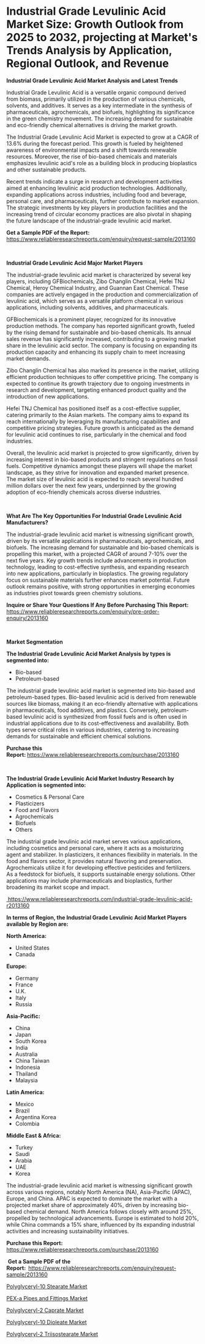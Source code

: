 <p><h1>Industrial Grade Levulinic Acid Market Size: Growth Outlook from 2025 to 2032, projecting at Market's Trends Analysis by Application, Regional Outlook, and Revenue</h1></p><p><strong>Industrial Grade Levulinic Acid Market Analysis and Latest Trends</strong></p>
<p><p>Industrial Grade Levulinic Acid is a versatile organic compound derived from biomass, primarily utilized in the production of various chemicals, solvents, and additives. It serves as a key intermediate in the synthesis of pharmaceuticals, agrochemicals, and biofuels, highlighting its significance in the green chemistry movement. The increasing demand for sustainable and eco-friendly chemical alternatives is driving the market growth.</p><p>The Industrial Grade Levulinic Acid Market is expected to grow at a CAGR of 13.6% during the forecast period. This growth is fueled by heightened awareness of environmental impacts and a shift towards renewable resources. Moreover, the rise of bio-based chemicals and materials emphasizes levulinic acid's role as a building block in producing bioplastics and other sustainable products. </p><p>Recent trends indicate a surge in research and development activities aimed at enhancing levulinic acid production technologies. Additionally, expanding applications across industries, including food and beverage, personal care, and pharmaceuticals, further contribute to market expansion. The strategic investments by key players in production facilities and the increasing trend of circular economy practices are also pivotal in shaping the future landscape of the industrial-grade levulinic acid market.</p></p>
<p><strong>Get a Sample PDF of the Report:&nbsp;</strong> <a href="https://www.reliableresearchreports.com/enquiry/request-sample/2013160?utm_campaign=102&utm_medium=2&utm_source=Github&utm_content=ia&utm_term=05022025&utm_id=industrial-grade-levulinic-acid">https://www.reliableresearchreports.com/enquiry/request-sample/2013160</a></p>
<p>&nbsp;</p>
<p><strong>Industrial Grade Levulinic Acid Major Market Players</strong></p>
<p><p>The industrial-grade levulinic acid market is characterized by several key players, including GFBiochemicals, Zibo Changlin Chemical, Hefei TNJ Chemical, Heroy Chemical Industry, and Guannan East Chemical. These companies are actively engaged in the production and commercialization of levulinic acid, which serves as a versatile platform chemical in various applications, including solvents, additives, and pharmaceuticals.</p><p>GFBiochemicals is a prominent player, recognized for its innovative production methods. The company has reported significant growth, fueled by the rising demand for sustainable and bio-based chemicals. Its annual sales revenue has significantly increased, contributing to a growing market share in the levulinic acid sector. The company is focusing on expanding its production capacity and enhancing its supply chain to meet increasing market demands.</p><p>Zibo Changlin Chemical has also marked its presence in the market, utilizing efficient production techniques to offer competitive pricing. The company is expected to continue its growth trajectory due to ongoing investments in research and development, targeting enhanced product quality and the introduction of new applications.</p><p>Hefei TNJ Chemical has positioned itself as a cost-effective supplier, catering primarily to the Asian markets. The company aims to expand its reach internationally by leveraging its manufacturing capabilities and competitive pricing strategies. Future growth is anticipated as the demand for levulinic acid continues to rise, particularly in the chemical and food industries.</p><p>Overall, the levulinic acid market is projected to grow significantly, driven by increasing interest in bio-based products and stringent regulations on fossil fuels. Competitive dynamics amongst these players will shape the market landscape, as they strive for innovation and expanded market presence. The market size of levulinic acid is expected to reach several hundred million dollars over the next few years, underpinned by the growing adoption of eco-friendly chemicals across diverse industries.</p></p>
<p>&nbsp;</p>
<p><strong>What Are The Key Opportunities For Industrial Grade Levulinic Acid Manufacturers?</strong></p>
<p><p>The industrial-grade levulinic acid market is witnessing significant growth, driven by its versatile applications in pharmaceuticals, agrochemicals, and biofuels. The increasing demand for sustainable and bio-based chemicals is propelling this market, with a projected CAGR of around 7-10% over the next five years. Key growth trends include advancements in production technology, leading to cost-effective synthesis, and expanding research into new applications, particularly in bioplastics. The growing regulatory focus on sustainable materials further enhances market potential. Future outlook remains positive, with strong opportunities in emerging economies as industries pivot towards green chemistry solutions.</p></p>
<p><strong>Inquire or Share Your Questions If Any Before Purchasing This Report:</strong> <a href="https://www.reliableresearchreports.com/enquiry/pre-order-enquiry/2013160?utm_campaign=102&utm_medium=2&utm_source=Github&utm_content=ia&utm_term=05022025&utm_id=industrial-grade-levulinic-acid">https://www.reliableresearchreports.com/enquiry/pre-order-enquiry/2013160</a></p>
<p>&nbsp;</p>
<p><strong>Market Segmentation</strong></p>
<p><strong>The Industrial Grade Levulinic Acid Market Analysis by types is segmented into:</strong></p>
<p><ul><li>Bio-based</li><li>Petroleum-based</li></ul></p>
<p><p>The industrial grade levulinic acid market is segmented into bio-based and petroleum-based types. Bio-based levulinic acid is derived from renewable sources like biomass, making it an eco-friendly alternative with applications in pharmaceuticals, food additives, and plastics. Conversely, petroleum-based levulinic acid is synthesized from fossil fuels and is often used in industrial applications due to its cost-effectiveness and availability. Both types serve critical roles in various industries, catering to increasing demands for sustainable and efficient chemical solutions.</p></p>
<p><strong>Purchase this Report:&nbsp;</strong><a href="https://www.reliableresearchreports.com/purchase/2013160?utm_campaign=102&utm_medium=2&utm_source=Github&utm_content=ia&utm_term=05022025&utm_id=industrial-grade-levulinic-acid">https://www.reliableresearchreports.com/purchase/2013160</a></p>
<p>&nbsp;</p>
<p><strong>The Industrial Grade Levulinic Acid Market Industry Research by Application is segmented into:</strong></p>
<p><ul><li>Cosmetics & Personal Care</li><li>Plasticizers</li><li>Food and Flavors</li><li>Agrochemicals</li><li>Biofuels</li><li>Others</li></ul></p>
<p><p>The industrial grade levulinic acid market serves various applications, including cosmetics and personal care, where it acts as a moisturizing agent and stabilizer. In plasticizers, it enhances flexibility in materials. In the food and flavors sector, it provides natural flavoring and preservation. Agrochemicals utilize it for developing effective pesticides and fertilizers. As a feedstock for biofuels, it supports sustainable energy solutions. Other applications may include pharmaceuticals and bioplastics, further broadening its market scope and impact.</p></p>
<p><a href="https://www.reliableresearchreports.com/industrial-grade-levulinic-acid-r2013160?utm_campaign=102&utm_medium=2&utm_source=Github&utm_content=ia&utm_term=05022025&utm_id=industrial-grade-levulinic-acid">&nbsp;https://www.reliableresearchreports.com/industrial-grade-levulinic-acid-r2013160</a></p>
<p><strong>In terms of Region, the Industrial Grade Levulinic Acid Market Players available by Region are:</strong></p>
<p>
    <p> <strong> North America: </strong>
        <ul>
            <li>United States</li>
            <li>Canada</li>
        </ul>
        </p> 
    <p> <strong> Europe: </strong>
        <ul>
            <li>Germany</li>
            <li>France</li>
            <li>U.K.</li>
            <li>Italy</li>
            <li>Russia</li>
        </ul>
        </p> 
    <p> <strong> Asia-Pacific: </strong>
        <ul>
            <li>China</li>
            <li>Japan</li>
            <li>South Korea</li>
            <li>India</li>
            <li>Australia</li>
            <li>China Taiwan</li>
            <li>Indonesia</li>
            <li>Thailand</li>
            <li>Malaysia</li>
        </ul>
        </p> 
    <p> <strong> Latin America: </strong>
        <ul>
            <li>Mexico</li>
            <li>Brazil</li>
            <li>Argentina Korea</li>
            <li>Colombia</li>
        </ul>
        </p> 
    <p> <strong> Middle East & Africa: </strong>
        <ul>
            <li>Turkey</li>
            <li>Saudi</li>
            <li>Arabia</li>
            <li>UAE</li>
            <li>Korea</li>
        </ul>
    </p>
    </p>
<p><p>The industrial-grade levulinic acid market is witnessing significant growth across various regions, notably North America (NA), Asia-Pacific (APAC), Europe, and China. APAC is expected to dominate the market with a projected market share of approximately 40%, driven by increasing bio-based chemical demand. North America follows closely with around 25%, propelled by technological advancements. Europe is estimated to hold 20%, while China commands a 15% share, influenced by its expanding industrial activities and increasing sustainability initiatives.</p></p>
<p><strong>Purchase this Report: </strong><a href="https://www.reliableresearchreports.com/purchase/2013160?utm_campaign=102&utm_medium=2&utm_source=Github&utm_content=ia&utm_term=05022025&utm_id=industrial-grade-levulinic-acid">https://www.reliableresearchreports.com/purchase/2013160</a></p>
<p>&nbsp;<strong>Get a Sample PDF of the Report:&nbsp;&nbsp;</strong><a href="https://www.reliableresearchreports.com/enquiry/request-sample/2013160?utm_campaign=102&utm_medium=2&utm_source=Github&utm_content=ia&utm_term=05022025&utm_id=industrial-grade-levulinic-acid">https://www.reliableresearchreports.com/enquiry/request-sample/2013160</a></p>
<p><strong></strong></p>
<p><p><a href="https://github.com/NarcisoFerry/Market-Research-Report-List-1/blob/main/polyglyceryl-10-stearate-market.md?utm_campaign=102&utm_medium=2&utm_source=Github&utm_content=ia&utm_term=05022025&utm_id=industrial-grade-levulinic-acid">Polyglyceryl-10 Stearate Market</a></p><p><a href="https://github.com/tamiaknaub6/Market-Research-Report-List-1/blob/main/pex-a-pipes-and-fittings-market.md?utm_campaign=102&utm_medium=2&utm_source=Github&utm_content=ia&utm_term=05022025&utm_id=industrial-grade-levulinic-acid">PEX-a Pipes and Fittings Market</a></p><p><a href="https://github.com/mayabungard8092/Market-Research-Report-List-1/blob/main/polyglyceryl-2-caprate-market.md?utm_campaign=102&utm_medium=2&utm_source=Github&utm_content=ia&utm_term=05022025&utm_id=industrial-grade-levulinic-acid">Polyglyceryl-2 Caprate Market</a></p><p><a href="https://github.com/FosterFahey91/Market-Research-Report-List-1/blob/main/polyglyceryl-10-dioleate-market.md?utm_campaign=102&utm_medium=2&utm_source=Github&utm_content=ia&utm_term=05022025&utm_id=industrial-grade-levulinic-acid">Polyglyceryl-10 Dioleate Market</a></p><p><a href="https://github.com/kathiestrine5ty/Market-Research-Report-List-1/blob/main/polyglyceryl-2-triisostearate-market.md?utm_campaign=102&utm_medium=2&utm_source=Github&utm_content=ia&utm_term=05022025&utm_id=industrial-grade-levulinic-acid">Polyglyceryl-2 Triisostearate Market</a></p></p>